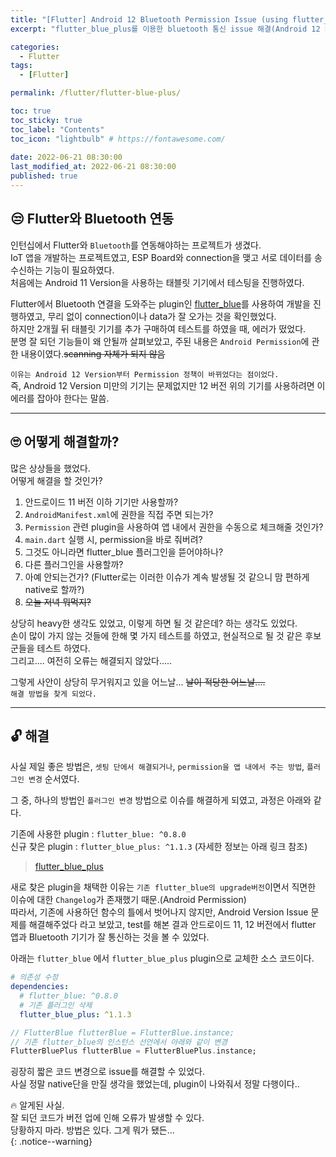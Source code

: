```yaml
---
title: "[Flutter] Android 12 Bluetooth Permission Issue (using flutter_blue plugin)"
excerpt: "flutter_blue_plus를 이용한 bluetooth 통신 issue 해결(Android 12 Permission Issue)"

categories:
  - Flutter
tags:
  - [Flutter]

permalink: /flutter/flutter-blue-plus/

toc: true
toc_sticky: true
toc_label: "Contents"
toc_icon: "lightbulb" # https://fontawesome.com/
 
date: 2022-06-21 08:30:00
last_modified_at: 2022-06-21 08:30:00
published: true
---
```


## 😒 Flutter와 Bluetooth 연동

인턴십에서 Flutter와 `Bluetooth`를 연동해야하는 프로젝트가 생겼다.  
IoT 앱을 개발하는 프로젝트였고, ESP Board와 connection을 맺고 서로 데이터를 송수신하는 기능이 필요하였다.  
처음에는 Android 11 Version을 사용하는 태블릿 기기에서 테스팅을 진행하였다.  

Flutter에서 Bluetooth 연결을 도와주는 plugin인 [flutter_blue](https://pub.dev/packages/flutter_blue)를 사용하여 개발을 진행하였고, 무리 없이 connection이나 data가 잘 오가는 것을 확인했었다.  
하지만 2개월 뒤 태블릿 기기를 추가 구매하여 테스트를 하였을 때, 에러가 떴었다.  
분명 잘 되던 기능들이 왜 안될까 살펴보았고, 주된 내용은 `Android Permission`에 관한 내용이였다.~~scanning 자체가 되지 않음~~  

`이유는 Android 12 Version부터 Permission 정책이 바뀌었다는 점이었다.`  
즉, Android 12 Version 미만의 기기는 문제없지만 12 버전 위의 기기를 사용하려면 이 에러를 잡아야 한다는 말씀.  

---

## 🙄 어떻게 해결할까? 

많은 상상들을 했었다.  
어떻게 해결을 할 것인가?  

1. 안드로이드 11 버전 이하 기기만 사용할까?  
1. `AndroidManifest.xml`에 권한을 직접 주면 되는가?  
1. `Permission` 관련 plugin을 사용하여 앱 내에서 권한을 수동으로 체크해줄 것인가?  
1. `main.dart` 실행 시, permission을 바로 줘버려?  
1. 그것도 아니라면 flutter_blue 플러그인을 뜯어야하나?
1. 다른 플러그인을 사용할까?  
1. 아예 안되는건가? (Flutter로는 이러한 이슈가 계속 발생될 것 같으니 맘 편하게 native로 할까?)  
1. ~~오늘 저녁 뭐먹지?~~

상당히 heavy한 생각도 있었고, 이렇게 하면 될 것 같은데? 하는 생각도 있었다.  
손이 많이 가지 않는 것들에 한해 몇 가지 테스트를 하였고, 현실적으로 될 것 같은 후보군들을 테스트 하였다.  
그리고.... 여전히 오류는 해결되지 않았다.....  

그렇게 사안이 상당히 무거워지고 있을 어느날... ~~날이 적당한 어느날....~~  
`해결 방법을 찾게 되었다.`  

---  

## 🔓 해결  

사실 제일 좋은 방법은, `셋팅 단에서 해결되거나`, `permission을 앱 내에서 주는 방법`, `플러그인 변경` 순서였다.  

그 중, 하나의 방법인 `플러그인 변경` 방법으로 이슈를 해결하게 되였고, 과정은 아래와 같다.  

기존에 사용한 plugin : `flutter_blue: ^0.8.0`  
신규 찾은 plugin : `flutter_blue_plus: ^1.1.3` (자세한 정보는 아래 링크 참조)  
> [flutter_blue_plus](https://pub.dev/packages/flutter_blue_plus)  

새로 찾은 plugin을 채택한 이유는 `기존 flutter_blue의 upgrade버전`이면서 직면한 이슈에 대한 `Changelog`가 존재했기 때문.(Android Permission)   
따라서, 기존에 사용하던 함수의 틀에서 벗어나지 않지만, Android Version Issue 문제를 해결해주었다 라고 보았고, test를 해본 결과 안드로이드 11, 12 버전에서 flutter 앱과 Bluetooth 기기가 잘 통신하는 것을 볼 수 있었다.  

아래는 `flutter_blue` 에서 `flutter_blue_plus` plugin으로 교체한 소스 코드이다.  

```yaml
# 의존성 수정
dependencies:
  # flutter_blue: ^0.8.0
  # 기존 플러그인 삭제
  flutter_blue_plus: ^1.1.3
```

```dart
// FlutterBlue flutterBlue = FlutterBlue.instance;
// 기존 flutter_blue의 인스턴스 선언에서 아래와 같이 변경
FlutterBluePlus flutterBlue = FlutterBluePlus.instance;
```

굉장히 짧은 코드 변경으로 issue를 해결할 수 있었다.  
사실 정말 native단을 만질 생각을 했었는데, plugin이 나와줘서 정말 다행이다..  

🔥 알게된 사실.  
잘 되던 코드가 버전 업에 인해 오류가 발생할 수 있다.  
당황하지 마라. 방법은 있다. 그게 뭐가 됐든...  
{: .notice--warning}  